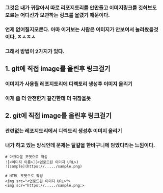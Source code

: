 ### 그것은 내가 귀찮아서 따로 리포지토리를 안만들고 이미지링크를 깃허브도 모르는 어디선가 보관하는 링크를 올렸기 때문이다.
### 언제 없어질지모른다. 아마 이거보는 사람은 이미지가 안보여서 눌러봤을것이다. ㅈㅅㅈㅅ
### 그래서 방법이 2가지가 있다.

## 1. git에 직접 image를 올린후 링크걸기
### 이미지가 사용될 레포지토리에 디렉토리 생성후 이미지 올리기
### 이게 좀 더 안전한거 같긴한데 더 귀찮을듯

## 2. git에 직접 image를 올린후 링크걸기
### 관련없는 레포지토리에서 디렉토리 생성후 이미지 올리기
### 내가 하고 있는 방식인데 문제는 달걀을 한바구니에 담았다라는 느낌이다.

```
# 마크다운 포멧으로 작성
![<이미지 이름>](<업로드된 이미지 URL>)
![sample](https://...../sample.png)

# HTML 포멧으로 작성
<img src="<업로드된 이미지 URL>">
<img scr="https://...../sample.png:>
```
